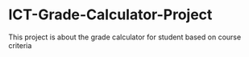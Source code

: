 # ICT-Grade-Calculator-Project
This project is about the grade calculator for student based on course criteria 
